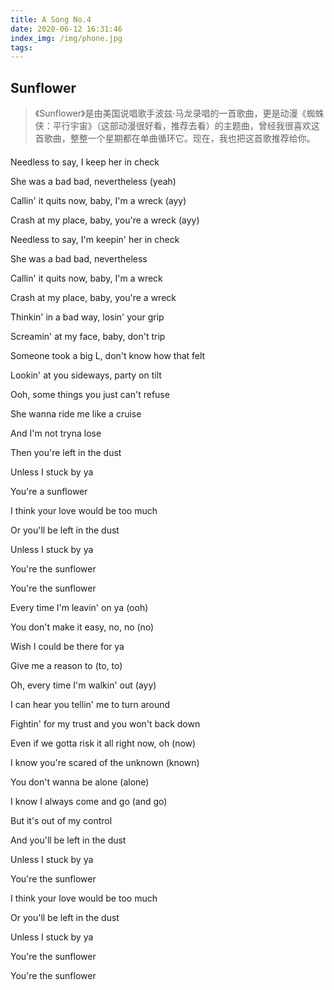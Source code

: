 ```yaml
---
title: A Song No.4
date: 2020-06-12 16:31:46
index_img: /img/phone.jpg
tags:
---
```


## Sunflower
> 《Sunflower》是由美国说唱歌手波兹·马龙录唱的一首歌曲，更是动漫《蜘蛛侠：平行宇宙》（这部动漫很好看，推荐去看）的主题曲，曾经我很喜欢这首歌曲，整整一个星期都在单曲循环它。现在，我也把这首歌推荐给你。

<div id="aplayer" style="margin: 20px 0;"></div>

Needless to say, I keep her in check

She was a bad bad, nevertheless (yeah)

Callin' it quits now, baby, I'm a wreck (ayy)

Crash at my place, baby, you're a wreck (ayy)

Needless to say, I'm keepin' her in check

She was a bad bad, nevertheless

Callin' it quits now, baby, I'm a wreck

Crash at my place, baby, you're a wreck

Thinkin' in a bad way, losin' your grip

Screamin' at my face, baby, don't trip

Someone took a big L, don't know how that felt

Lookin' at you sideways, party on tilt

Ooh, some things you just can't refuse

She wanna ride me like a cruise

And I'm not tryna lose

Then you're left in the dust

Unless I stuck by ya

You're a sunflower

I think your love would be too much

Or you'll be left in the dust

Unless I stuck by ya

You're the sunflower

You're the sunflower

Every time I'm leavin' on ya (ooh)

You don't make it easy, no, no (no)

Wish I could be there for ya

Give me a reason to (to, to)

Oh, every time I'm walkin' out (ayy)

I can hear you tellin' me to turn around

Fightin' for my trust and you won't back down

Even if we gotta risk it all right now, oh (now)

I know you're scared of the unknown (known)

You don't wanna be alone (alone)

I know I always come and go (and go)

But it's out of my control

And you'll be left in the dust

Unless I stuck by ya

You're the sunflower

I think your love would be too much

Or you'll be left in the dust

Unless I stuck by ya

You're the sunflower

You're the sunflower

<style>
@import url('//cdn.staticfile.org/aplayer/1.10.1/APlayer.min.css')
</style>
<script src="//cdn.staticfile.org/aplayer/1.10.1/APlayer.min.js" defer></script>
<script type="text/javascript">
  var oldLoadAp = window.onload;
  window.onload = function () {
    oldLoadAp && oldLoadAp();

    new APlayer({
      container: document.getElementById('aplayer'),
      autoplay: false,
      audio: { name: 'Sunflower', artist: 'Post Malone,Swae Lee', url: '/song/4.mp3', cover: '/img/zhizhuxia.jpg', }
    });
  }
</script>